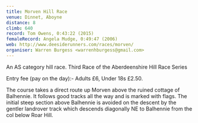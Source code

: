 ```yaml
---
title: Morven Hill Race
venue: Dinnet, Aboyne
distance: 8
climb: 640
record: Tom Owens, 0:43:22 (2015)
femaleRecord: Angela Mudge, 0:49:47 (2006)
web: http://www.deesiderunners.com/races/morven/
organiser: Warren Burgess <warrenhburgess@gmail.com>
---
```


An AS category hill race. Third Race of the Aberdeenshire Hill Race Series

Entry fee (pay on the day):- Adults £6, Under 18s £2.50.

The course takes a direct route up Morven above the ruined cottage of
Balhennie. It follows good tracks all the way and is marked with
flags. The initial steep section above Balhennie is avoided on the
descent by the gentler landrover track which descends diagonally NE to
Balhennie from the col below Roar Hill.
